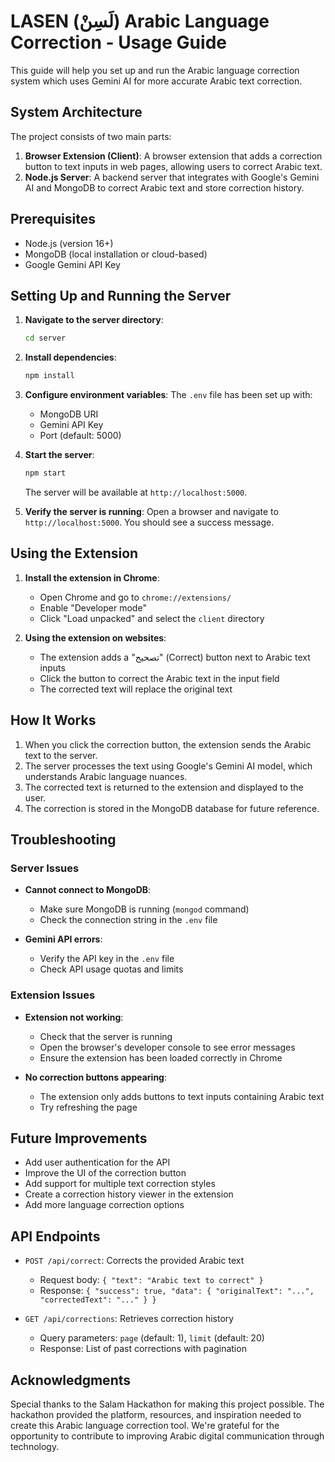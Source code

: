 # LASEN (لَسِنْ) Arabic Language Correction - Usage Guide

This guide will help you set up and run the Arabic language correction system which uses Gemini AI for more accurate Arabic text correction.

## System Architecture

The project consists of two main parts:

1. **Browser Extension (Client)**: A browser extension that adds a correction button to text inputs in web pages, allowing users to correct Arabic text.
2. **Node.js Server**: A backend server that integrates with Google's Gemini AI and MongoDB to correct Arabic text and store correction history.

## Prerequisites

- Node.js (version 16+)
- MongoDB (local installation or cloud-based)
- Google Gemini API Key

## Setting Up and Running the Server

1. **Navigate to the server directory**:

   ```bash
   cd server
   ```

2. **Install dependencies**:

   ```bash
   npm install
   ```

3. **Configure environment variables**:
   The `.env` file has been set up with:

   - MongoDB URI
   - Gemini API Key
   - Port (default: 5000)

4. **Start the server**:

   ```bash
   npm start
   ```

   The server will be available at `http://localhost:5000`.

5. **Verify the server is running**:
   Open a browser and navigate to `http://localhost:5000`. You should see a success message.

## Using the Extension

1. **Install the extension in Chrome**:

   - Open Chrome and go to `chrome://extensions/`
   - Enable "Developer mode"
   - Click "Load unpacked" and select the `client` directory

2. **Using the extension on websites**:
   - The extension adds a "تصحيح" (Correct) button next to Arabic text inputs
   - Click the button to correct the Arabic text in the input field
   - The corrected text will replace the original text

## How It Works

1. When you click the correction button, the extension sends the Arabic text to the server.
2. The server processes the text using Google's Gemini AI model, which understands Arabic language nuances.
3. The corrected text is returned to the extension and displayed to the user.
4. The correction is stored in the MongoDB database for future reference.

## Troubleshooting

### Server Issues

- **Cannot connect to MongoDB**:

  - Make sure MongoDB is running (`mongod` command)
  - Check the connection string in the `.env` file

- **Gemini API errors**:
  - Verify the API key in the `.env` file
  - Check API usage quotas and limits

### Extension Issues

- **Extension not working**:

  - Check that the server is running
  - Open the browser's developer console to see error messages
  - Ensure the extension has been loaded correctly in Chrome

- **No correction buttons appearing**:
  - The extension only adds buttons to text inputs containing Arabic text
  - Try refreshing the page

## Future Improvements

- Add user authentication for the API
- Improve the UI of the correction button
- Add support for multiple text correction styles
- Create a correction history viewer in the extension
- Add more language correction options

## API Endpoints

- `POST /api/correct`: Corrects the provided Arabic text

  - Request body: `{ "text": "Arabic text to correct" }`
  - Response: `{ "success": true, "data": { "originalText": "...", "correctedText": "..." } }`

- `GET /api/corrections`: Retrieves correction history
  - Query parameters: `page` (default: 1), `limit` (default: 20)
  - Response: List of past corrections with pagination

## Acknowledgments

Special thanks to the Salam Hackathon for making this project possible. The hackathon provided the platform, resources, and inspiration needed to create this Arabic language correction tool. We're grateful for the opportunity to contribute to improving Arabic digital communication through technology.
